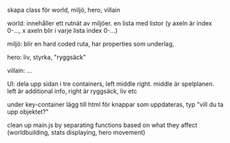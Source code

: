 skapa class för world, miljö, hero, villain

world: innehåller ett rutnät av miljöer. en lista med listor (y axeln är index 0-..., x axeln blir i varje lista index 0-...)

miljö: blir en hard coded ruta, har properties som underlag, 

hero: liv, styrka, "ryggsäck"

villain: ...

UI: dela upp sidan i tre containers, left middle right.
middle är spelplanen.
left är additional info, right är ryggsäck, liv etc

under key-container lägg till html för knappar som uppdateras, typ "vill du ta upp objektet?"

clean up main.js by separating functions based on what they affect (worldbuilding, stats displaying, hero movement)

